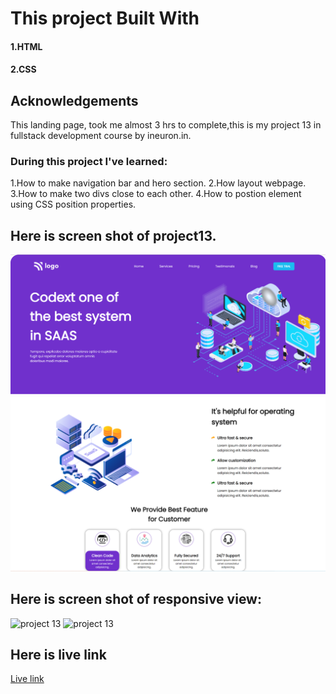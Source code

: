 # This project Built With
#### 1.HTML
#### 2.CSS

## Acknowledgements
This landing page, took me almost 3 hrs to complete,this is my project 13 in fullstack development course by ineuron.in.

### During this project I've learned:

1.How to make navigation bar and hero section.
2.How layout webpage.
3.How to make two divs close to each other.
4.How to postion element using CSS position properties.

## Here is screen shot of project13.

![project 13](./screenshot1.png)
![project 13](./screenshot2.png)

## Here is screen shot of responsive view:

![project 13](mb-rspnve.png)
![project 13](tab-rspsve.png)



## Here is live link
[Live link](https://rohini-project-13.netlify.app/)


